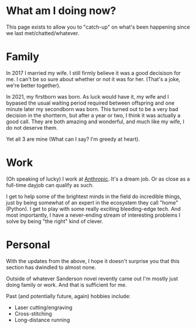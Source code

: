 # What am I doing now?

This page exists to allow you to "catch-up" on what's been happening since we last met/chatted/whatever.

# Family

In 2017 I married my wife. I still firmly believe it was a good decisison for me. I can't be so sure about whether or not it was for her. (That's a joke, we're better together).

In 2021, my firstborn was born. As luck would have it, my wife and I bypased the usual waiting period required between offspring and one minute later my secondborn was born.
This turned out to be a very bad decision in the shortterm, but after a year or two, I think it was actually a good call.
They are both amazing and wonderful, and much like my wife, I do not deserve them.

Yet all 3 are mine (What can I say? I'm greedy at heart).

# Work

(Oh speaking of lucky) I work at [Anthropic](https://www.anthropic.com/). It's a dream job. Or as close as a full-time dayjob can qualify as such.

I get to help some of the brightest minds in the field do incredible things, just by being somewhat of an expert in the ecosystem they call "home" (Python).
I get to play with some really exciting bleeding-edge tech. And most importantly, I have a never-ending stream of interesting problems I solve by being "the right" kind of clever.

# Personal

With the updates from the above, I hope it doesn't surprise you that this section has dwindled to almost none.

Outside of whatever Sanderson novel revently came out I'm mostly just doing family or work. And that is sufficient for me.

Past (and potentially future, again) hobbies include:

- Laser cutting/engraving
- Cross-stitching
- Long-distance running
